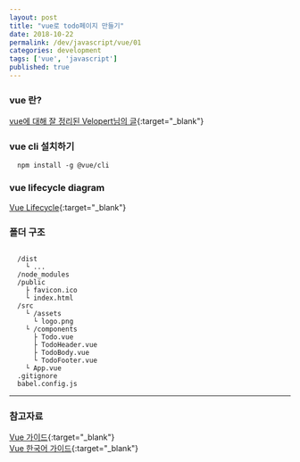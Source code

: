 ```yaml
---
layout: post
title: "vue로 todo페이지 만들기"
date: 2018-10-22
permalink: /dev/javascript/vue/01
categories: development
tags: ['vue', 'javascript']
published: true
---
```


### vue 란?

[vue에 대해 잘 정리된 Velopert님의 글][velopert]{:target="_blank"}

### vue cli 설치하기
```
  npm install -g @vue/cli
```

### vue lifecycle diagram
[Vue Lifecycle][vue-lifecycle]{:target="_blank"}


### 폴더 구조

``` shell
  
  /dist
    └ ...
  /node_modules
  /public
    ├ favicon.ico
    └ index.html
  /src 
    └ /assets
      └ logo.png
    └ /components
      ├ Todo.vue
      ├ TodoHeader.vue
      ├ TodoBody.vue
      └ TodoFooter.vue
    └ App.vue
  .gitignore
  babel.config.js

```


---

### 참고자료

[Vue 가이드][vue]{:target="_blank"} <br/>
[Vue 한국어 가이드][vue-kr]{:target="_blank"}


[vue]:    https://vuejs.org/v2/guide/
[vue-kr]: https://kr.vuejs.org/v2/guide/
[vue-lifecycle]:    https://vuejs.org/v2/guide/instance.html#Lifecycle-Diagram

[velopert]: https://velopert.com/category/dev-log/tech-log/vue-js